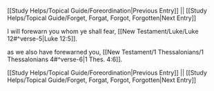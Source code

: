 [[Study Helps/Topical Guide/Foreordination|Previous Entry]]  ||  [[Study Helps/Topical Guide/Forget, Forgat, Forgot, Forgotten|Next Entry]]

 I will forewarn you whom ye shall fear, [[New Testament/Luke/Luke 12#^verse-5|Luke 12:5]].

 as we also have forewarned you, [[New Testament/1 Thessalonians/1 Thessalonians 4#^verse-6|1 Thes. 4:6]].

[[Study Helps/Topical Guide/Foreordination|Previous Entry]]  ||  [[Study Helps/Topical Guide/Forget, Forgat, Forgot, Forgotten|Next Entry]]